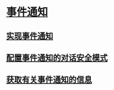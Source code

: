 # [事件通知](event-notifications.md)
## [实现事件通知](implement-event-notifications.md)
## [配置事件通知的对话安全模式](configure-dialog-security-for-event-notifications.md)
## [获取有关事件通知的信息](get-information-about-event-notifications.md)
